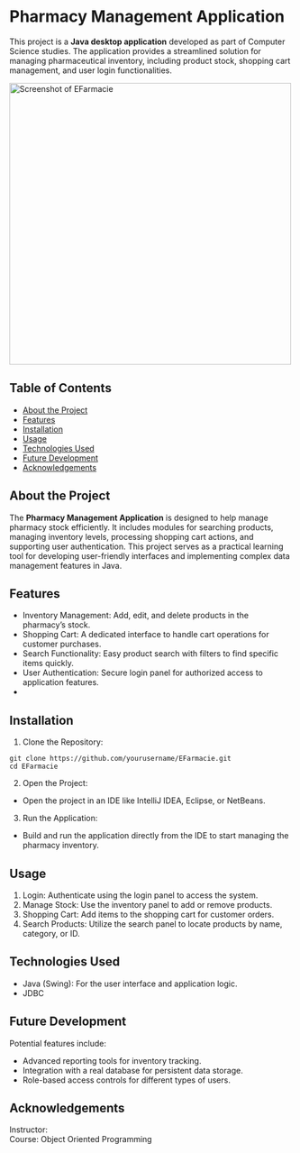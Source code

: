 # Pharmacy Management Application
This project is a **Java desktop application** developed as part of Computer Science studies. The application provides a streamlined solution for managing pharmaceutical inventory, including product stock, shopping cart management, and user login functionalities.

<img src="./public/screenshot.jpg" alt="Screenshot of EFarmacie" width="500"/>

## Table of Contents
- [About the Project]($About-the-Project)  
- [Features]($Features)  
- [Installation](#Installation)  
- [Usage](#Usage)  
- [Technologies Used](#Technologies-Used)  
- [Future Development](#Future-Development)  
- [Acknowledgements](#Acknowledgements)

## About the Project
The **Pharmacy Management Application** is designed to help manage pharmacy stock efficiently. It includes modules for searching products, managing inventory levels, processing shopping cart actions, and supporting user authentication. This project serves as a practical learning tool for developing user-friendly interfaces and implementing complex data management features in Java.

## Features
- Inventory Management: Add, edit, and delete products in the pharmacy’s stock.  
- Shopping Cart: A dedicated interface to handle cart operations for customer purchases.  
- Search Functionality: Easy product search with filters to find specific items quickly.  
- User Authentication: Secure login panel for authorized access to application features.
- 
## Installation
1. Clone the Repository:
```
git clone https://github.com/yourusername/EFarmacie.git
cd EFarmacie
```
2. Open the Project:

- Open the project in an IDE like IntelliJ IDEA, Eclipse, or NetBeans.
3. Run the Application:

- Build and run the application directly from the IDE to start managing the pharmacy inventory.
## Usage
1. Login: Authenticate using the login panel to access the system.  
2. Manage Stock: Use the inventory panel to add or remove products.  
3. Shopping Cart: Add items to the shopping cart for customer orders.  
4. Search Products: Utilize the search panel to locate products by name, category, or ID.

## Technologies Used
- Java (Swing): For the user interface and application logic.  
- JDBC

## Future Development
Potential features include:

- Advanced reporting tools for inventory tracking.
- Integration with a real database for persistent data storage.
- Role-based access controls for different types of users.

## Acknowledgements
Instructor:   
Course: Object Oriented Programming
